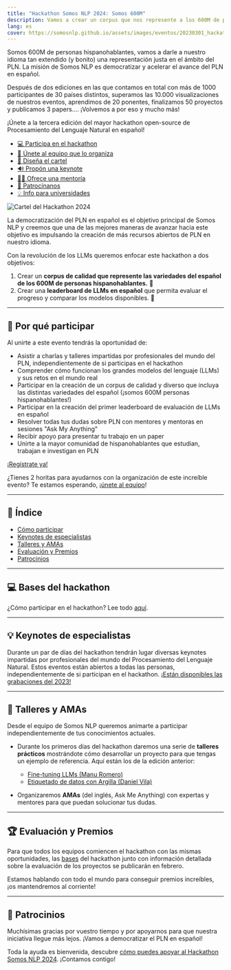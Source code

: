 ```yaml
---
title: "Hackathon Somos NLP 2024: Somos 600M"
description: Vamos a crear un corpus que nos represente a los 600M de personas hispanohablantes y una leaderboard para poder evaluar nuestros LLMs.
lang: es
cover: https://somosnlp.github.io/assets/images/eventos/20230301_hackathon_wip.png
---
```


Somos 600M de personas hispanohablantes, vamos a darle a nuestro idioma tan extendido (y bonito) una representación justa en el ámbito del PLN. La misión de Somos NLP es democratizar y acelerar el avance del PLN en español.

Después de dos ediciones en las que contamos en total con más de 1000 participantes de 30 países distintos, superamos las 10.000 visualizaciones de nuestros eventos, aprendimos de 20 ponentes, finalizamos 50 proyectos y publicamos 3 papers.... ¡Volvemos a por eso y mucho más!

¡Únete a la tercera edición del mayor hackathon open-source de Procesamiento del Lenguaje Natural en español!

- [💻 Participa en el hackathon](https://hackathonsomosnlp2024.eventbrite.com/?aff=w)
- [🤗 Únete al equipo que lo organiza](https://forms.gle/radg18NMLRZMPu38A)
- [🎨 Diseña el cartel](https://somosnlp.org/hackathon/cartel)
- [🔊 Propón una keynote](https://forms.gle/YpUvifDNLG6E56Cy9)
- [🧑‍🏫 Ofrece una mentoría](https://forms.gle/7UmsVDnFmNo1pCrf9)
- [🙌 Patrocínanos](https://forms.gle/sEkxstwbJSRYpgDa8)
- [💡 Info para universidades](https://somosnlp.org/hackathon/universidades)

![Cartel del Hackathon 2024](https://somosnlp.github.io/assets/images/eventos/20230301_hackathon_wip.png)

La democratización del PLN en español es el objetivo principal de Somos NLP y creemos que una de las mejores maneras de avanzar hacia este objetivo es impulsando la creación de más recursos abiertos de PLN en nuestro idioma.

Con la revolución de los LLMs queremos enfocar este hackathon a dos objetivos:
1. Crear un **corpus de calidad que represente las variedades del español de los 600M de personas hispanohablantes.** 💛
2. Crear una **leaderboard de LLMs en español** que permita evaluar el progreso y comparar los modelos disponibles. 🚀 

---

## 🚀 Por qué participar

Al unirte a este evento tendrás la oportunidad de:

- Asistir a charlas y talleres impartidas por profesionales del mundo del PLN, independientemente de si participas en el hackathon
- Comprender cómo funcionan los grandes modelos del lenguaje (LLMs) y sus retos en el mundo real
- Participar en la creación de un corpus de calidad y diverso que incluya las distintas variedades del español (¡somos 600M personas hispanohablantes!)
- Participar en la creación del primer leaderboard de evaluación de LLMs en español
- Resolver todas tus dudas sobre PLN con mentores y mentoras en sesiones "Ask My Anything"
- Recibir apoyo para presentar tu trabajo en un paper
- Unirte a la mayor comunidad de hispanohablantes que estudian, trabajan e investigan en PLN

[¡Regístrate ya!](https://hackathonsomosnlp2024.eventbrite.com/?aff=w)

¿Tienes 2 horitas para ayudarnos con la organización de este increíble evento? Te estamos esperando, ¡[únete al equipo](https://forms.gle/radg18NMLRZMPu38A)!

---

## 📝 Índice

- [Cómo participar](https://somosnlp.org/hackathon/bases)
- [Keynotes de especialistas](#keynotes-de-especialistas)
- [Talleres y AMAs](#talleres-y-amas)
- [Evaluación y Premios](#evaluacion-y-premios)
- [Patrocinios](#patrocinios)

---

## 💻 Bases del hackathon

¿Cómo participar en el hackathon? Lee todo [aquí](https://somosnlp.org/hackathon/bases).

---

## 💡 Keynotes de especialistas

Durante un par de días del hackathon tendrán lugar diversas keynotes impartidas por profesionales del mundo del Procesamiento del Lenguaje Natural. Estos eventos están abiertos a todas las personas, independientemente de si participan en el hackathon. [¡Están disponibles las grabaciones del 2023!](https://www.youtube.com/playlist?list=PLTA-KAy8nxaCDc0IJpLac-3csiAepV546)

---

## 📖 Talleres y AMAs

Desde el equipo de Somos NLP queremos animarte a participar independientemente de tus conocimientos actuales.

- Durante los primeros días del hackathon daremos una serie de **talleres prácticos** mostrándote cómo desarrollar un proyecto para que tengas un ejemplo de referencia. Aquí están los de la edición anterior:

  - [Fine-tuning LLMs (Manu Romero)](https://somosnlp.org/hackathon-2023/fine-tuning-llms)
  - [Etiquetado de datos con Argilla (Daniel Vila)](https://somosnlp.org/hackathon-2023/etiquetado-de-datos-con-argilla)

- Organizaremos **AMAs** (del inglés, Ask Me Anything) con expertas y mentores para que puedan solucionar tus dudas.

---

## 🏆 Evaluación y Premios

Para que todos los equipos comiencen el hackathon con las mismas oportunidades, las [bases](https://somosnlp.org/hackathon/bases) del hackathon junto con información detallada sobre la evaluación de los proyectos se publicarán en febrero.

Estamos hablando con todo el mundo para conseguir premios increíbles, ¡os mantendremos al corriente! 

---

## 👏 Patrocinios

Muchísimas gracias por vuestro tiempo y por apoyarnos para que nuestra iniciativa llegue más lejos. ¡Vamos a democratizar el PLN en español!

Toda la ayuda es bienvenida, descubre [cómo puedes apoyar al Hackathon Somos NLP 2024](https://forms.gle/sEkxstwbJSRYpgDa8). ¡Contamos contigo!
